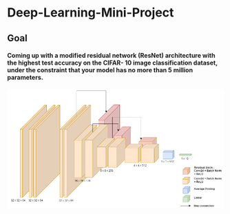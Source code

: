 # Deep-Learning-Mini-Project


## Goal

#### Coming up with a modified residual network (ResNet) architecture with the highest test accuracy on the CIFAR- 10 image classification dataset, under the constraint that your model has no more than 5 million parameters.

![Alt text](arch.png)

